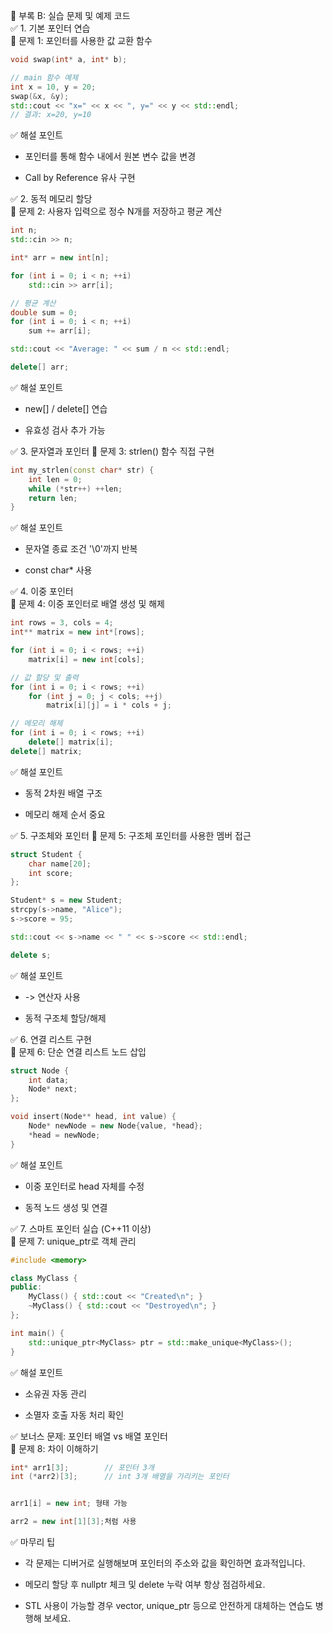 📘 부록 B: 실습 문제 및 예제 코드  
✅ 1. 기본 포인터 연습  
🔹 문제 1: 포인터를 사용한 값 교환 함수
```cpp
void swap(int* a, int* b);

// main 함수 예제
int x = 10, y = 20;
swap(&x, &y);
std::cout << "x=" << x << ", y=" << y << std::endl;
// 결과: x=20, y=10
```
✅ 해설 포인트

* 포인터를 통해 함수 내에서 원본 변수 값을 변경

* Call by Reference 유사 구현

✅ 2. 동적 메모리 할당  
🔹 문제 2: 사용자 입력으로 정수 N개를 저장하고 평균 계산
```cpp
int n;
std::cin >> n;

int* arr = new int[n];

for (int i = 0; i < n; ++i)
    std::cin >> arr[i];

// 평균 계산
double sum = 0;
for (int i = 0; i < n; ++i)
    sum += arr[i];

std::cout << "Average: " << sum / n << std::endl;

delete[] arr;
```
✅ 해설 포인트

* new[] / delete[] 연습

* 유효성 검사 추가 가능

✅ 3. 문자열과 포인터
🔹 문제 3: strlen() 함수 직접 구현
```cpp
int my_strlen(const char* str) {
    int len = 0;
    while (*str++) ++len;
    return len;
}
```
✅ 해설 포인트

* 문자열 종료 조건 '\0'까지 반복

* const char* 사용

✅ 4. 이중 포인터  
🔹 문제 4: 이중 포인터로 배열 생성 및 해제
```cpp
int rows = 3, cols = 4;
int** matrix = new int*[rows];

for (int i = 0; i < rows; ++i)
    matrix[i] = new int[cols];

// 값 할당 및 출력
for (int i = 0; i < rows; ++i)
    for (int j = 0; j < cols; ++j)
        matrix[i][j] = i * cols + j;

// 메모리 해제
for (int i = 0; i < rows; ++i)
    delete[] matrix[i];
delete[] matrix;
```

✅ 해설 포인트

* 동적 2차원 배열 구조

* 메모리 해제 순서 중요

✅ 5. 구조체와 포인터
🔹 문제 5: 구조체 포인터를 사용한 멤버 접근
```cpp
struct Student {
    char name[20];
    int score;
};

Student* s = new Student;
strcpy(s->name, "Alice");
s->score = 95;

std::cout << s->name << " " << s->score << std::endl;

delete s;
```

✅ 해설 포인트

* -> 연산자 사용

* 동적 구조체 할당/해제

✅ 6. 연결 리스트 구현  
🔹 문제 6: 단순 연결 리스트 노드 삽입
```cpp
struct Node {
    int data;
    Node* next;
};

void insert(Node** head, int value) {
    Node* newNode = new Node{value, *head};
    *head = newNode;
}
```
✅ 해설 포인트

* 이중 포인터로 head 자체를 수정

* 동적 노드 생성 및 연결

✅ 7. 스마트 포인터 실습 (C++11 이상)  
🔹 문제 7: unique_ptr로 객체 관리
```cpp
#include <memory>

class MyClass {
public:
    MyClass() { std::cout << "Created\n"; }
    ~MyClass() { std::cout << "Destroyed\n"; }
};

int main() {
    std::unique_ptr<MyClass> ptr = std::make_unique<MyClass>();
}
```
✅ 해설 포인트

* 소유권 자동 관리

* 소멸자 호출 자동 처리 확인

✅ 보너스 문제: 포인터 배열 vs 배열 포인터  
🔹 문제 8: 차이 이해하기
```cpp
int* arr1[3];        // 포인터 3개
int (*arr2)[3];      // int 3개 배열을 가리키는 포인터


arr1[i] = new int; 형태 가능

arr2 = new int[1][3];처럼 사용
```
✅ 마무리 팁

* 각 문제는 디버거로 실행해보며 포인터의 주소와 값을 확인하면 효과적입니다.

* 메모리 할당 후 nullptr 체크 및 delete 누락 여부 항상 점검하세요.

* STL 사용이 가능할 경우 vector, unique_ptr 등으로 안전하게 대체하는 연습도 병행해 보세요.
